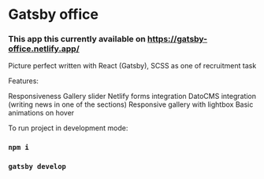# Gatsby office

### This app this currently available on https://gatsby-office.netlify.app/

Picture perfect written with React (Gatsby), SCSS as one of recruitment task

Features:

Responsiveness
Gallery slider
Netlify forms integration
DatoCMS integration (writing news in one of the sections)
Responsive gallery with lightbox
Basic animations on hover

To run project in development mode:

### `npm i`
### `gatsby develop`
